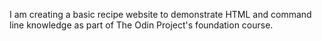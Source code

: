 I am creating a basic recipe website to demonstrate HTML and command line knowledge as part of The Odin Project's foundation course.